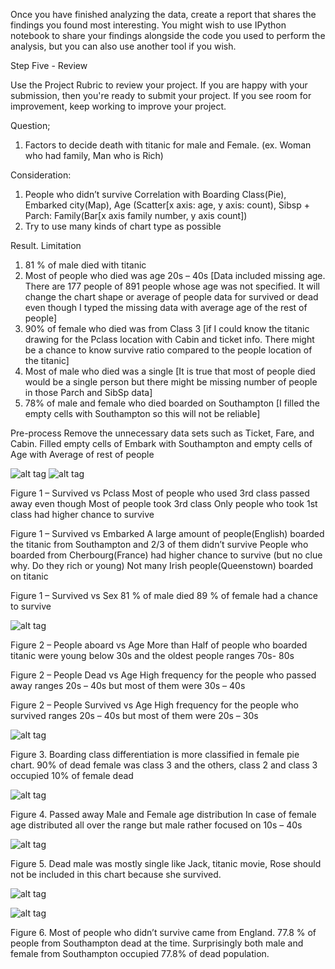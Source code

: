 Once you have finished analyzing the data, create a report that shares the findings you found most interesting. You might wish to use IPython notebook to share your findings alongside the code you used to perform the analysis, but you can also use another tool if you wish.

Step Five - Review

Use the Project Rubric to review your project. If you are happy with your submission, then you're ready to submit your project. If you see room for improvement, keep working to improve your project.

Question;
1.	Factors to decide death with titanic for male and Female. (ex. Woman who had family, Man who is Rich)

Consideration:
1.	People who didn’t survive Correlation with Boarding Class(Pie), Embarked city(Map), Age (Scatter[x axis: age, y axis: count), Sibsp + Parch: Family(Bar[x axis family number, y axis count])
2.	Try to use many kinds of chart type as possible




Result. Limitation
1.	81 % of male died with titanic
2.	Most of people who died was age 20s – 40s [Data included missing age. There are 177 people of 891 people whose age was not specified. It will change the chart shape or average of people data for survived or dead even though I typed the missing data with average age of the rest of people]
3.	90% of female who died was from Class 3 [if I could know the titanic drawing for the Pclass location with Cabin and ticket info. There might be a chance to know survive ratio compared to the people location of the titanic]
4.	Most of male who died was a single [It is true that most of people died would be a single person but there might be missing number of people in those Parch and SibSp data]
5.	78% of male and female who died boarded on Southampton [I filled the empty cells with Southampton so this will not be reliable]




Pre-process
Remove the unnecessary data sets such as Ticket, Fare, and Cabin.
Filled empty cells of Embark with Southampton and empty cells of Age with Average of rest of people


![alt tag](https://github.com/youngkil9999/Project2/blob/master/Project/figure_1.png)
![alt tag](https://github.com/youngkil9999/Project2/blob/master/Project/figure_3.png)

Figure 1 – Survived vs Pclass
Most of people who used 3rd class passed away even though Most of people took 3rd class
Only people who took 1st class had higher chance to survive

Figure 1 – Survived vs Embarked
A large amount of people(English) boarded the titanic from Southampton and 2/3 of them didn’t survive
People who boarded from Cherbourg(France) had higher chance to survive (but no clue why. Do they rich or young)
Not many Irish people(Queenstown) boarded on titanic

Figure 1 – Survived vs Sex
81 % of male died
89 % of female had a chance to survive


![alt tag](https://github.com/youngkil9999/Project2/blob/master/Project/figure_2.png)

Figure 2 – People aboard vs Age
More than Half of people who boarded titanic were young below 30s and the oldest people ranges 70s- 80s

Figure 2 – People Dead vs Age
High frequency for the people who passed away ranges 20s – 40s but most of them were 30s – 40s

Figure 2 – People Survived vs Age
High frequency for the people who survived ranges 20s – 40s but most of them were 20s – 30s

![alt tag](https://github.com/youngkil9999/Project2/blob/master/Project/figure_4.png)

Figure 3. Boarding class differentiation is more classified in female pie chart. 90% of dead female was class 3 and the others, class 2 and class 3 occupied 10% of female dead


![alt tag](https://github.com/youngkil9999/Project2/blob/master/Project/figure_6.png)


Figure 4. Passed away Male and Female age distribution
In case of female age distributed all over the range but male rather focused on 10s – 40s

![alt tag](https://github.com/youngkil9999/Project2/blob/master/Project/figure_8.png)

Figure 5. Dead male was mostly single like Jack, titanic movie, Rose should not be included in this chart because she survived.


![alt tag](https://github.com/youngkil9999/Project2/blob/master/Project/figure_9.png)

![alt tag](https://github.com/youngkil9999/Project2/blob/master/Project/figure_8.png)


Figure 6. Most of people who didn’t survive came from England. 77.8 % of people from Southampton dead at the time. Surprisingly both male and female from Southampton occupied 77.8% of dead population.
